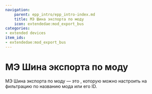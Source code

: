 ```yaml
---
navigation:
    parent: epp_intro/epp_intro-index.md
    title: МЭ Шина экспорта по моду
    icon: extendedae:mod_export_bus
categories:
- extended devices
item_ids:
- extendedae:mod_export_bus
---
```


# МЭ Шина экспорта по моду

<GameScene zoom="8" background="transparent">
  <ImportStructure src="../structure/cable_mod_export_bus.snbt"></ImportStructure>
</GameScene>

МЭ Шина экспорта по моду — это <ItemLink id="ae2:export_bus" />, которую можно настроить на фильтрацию по названию мода или его ID.